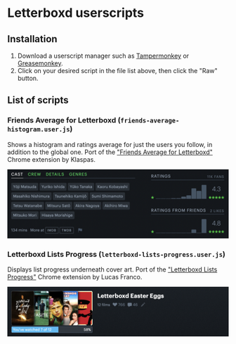 # Letterboxd userscripts

## Installation

1. Download a userscript manager such as [Tampermonkey](https://www.tampermonkey.net/) or [Greasemonkey](https://addons.mozilla.org/en-US/firefox/addon/greasemonkey/).
2. Click on your desired script in the file list above, then click the "Raw" button.

## List of scripts

### Friends Average for Letterboxd (`friends-average-histogram.user.js`)

Shows a histogram and ratings average for just the users you follow, in addition to the global one. Port of the ["Friends Average for Letterboxd"](https://chrome.google.com/webstore/detail/friends-average-for-lette/fffalfghjklopnhmkpdadlfopnnbnabg) Chrome extension by Klaspas.

![](friends-average-histogram-preview.png)

### Letterboxd Lists Progress (`letterboxd-lists-progress.user.js`)

Displays list progress underneath cover art. Port of the ["Letterboxd Lists Progress"](https://chrome.google.com/webstore/detail/letterboxd-lists-progress/cjpnlmdbmlefonmfkobjpfpmpbaijldn) Chrome extension by Lucas Franco.

![](letterboxd-lists-progress-preview.png)